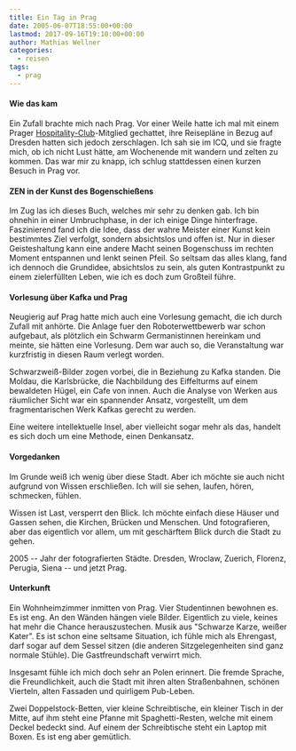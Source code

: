 ```yaml
---
title: Ein Tag in Prag
date: 2005-06-07T18:55:00+00:00
lastmod: 2017-09-16T19:10:00+00:00
author: Mathias Wellner
categories:
  - reisen
tags:
  - prag
---
```

#### Wie das kam
      
Ein Zufall brachte mich nach Prag. Vor einer Weile hatte ich mal mit einem Prager [Hospitality-Club](http://www.hospitalityclub.org)-Mitglied gechattet, ihre Reisepläne in Bezug auf Dresden hatten sich jedoch zerschlagen. Ich sah sie im ICQ, und sie fragte mich, ob ich nicht Lust hätte, am Wochenende mit wandern und zelten zu kommen. Das war mir zu knapp, ich schlug stattdessen einen kurzen Besuch in Prag vor.

#### ZEN in der Kunst des Bogenschießens

Im Zug las ich dieses Buch, welches mir sehr zu denken gab. Ich bin ohnehin in einer Umbruchphase, in der ich einige Dinge hinterfrage. Faszinierend fand ich die Idee, dass der wahre Meister einer Kunst kein bestimmtes Ziel verfolgt, sondern absichtslos und offen ist. Nur in dieser Geisteshaltung kann eine andere Macht seinen Bogenschuss im rechten Moment entspannen und lenkt seinen Pfeil. So seltsam das alles klang, fand ich dennoch die Grundidee, absichtslos zu sein, als guten Kontrastpunkt zu einem zielerfüllten Leben, wie ich es doch zum Großteil führe.

#### Vorlesung über Kafka und Prag

Neugierig auf Prag hatte mich auch eine Vorlesung gemacht, die ich durch Zufall mit anhörte. Die Anlage fuer den Roboterwettbewerb war schon aufgebaut, als plötzlich ein Schwarm Germanistinnen hereinkam und meinte, sie hätten eine Vorlesung. Dem war auch so, die Veranstaltung war kurzfristig in diesen Raum verlegt worden. 

Schwarzweiß-Bilder zogen vorbei, die in Beziehung zu Kafka standen. Die Moldau, die Karlsbrücke, die Nachbildung des Eiffelturms auf einem bewaldeten Hügel, ein Cafe von innen. Auch die Analyse von Werken aus räumlicher Sicht war ein spannender Ansatz, vorgestellt, um dem fragmentarischen Werk Kafkas gerecht zu werden. 

Eine weitere intellektuelle Insel, aber vielleicht sogar mehr als das, handelt es sich doch um eine Methode, einen Denkansatz.

#### Vorgedanken

Im Grunde weiß ich wenig über diese Stadt. Aber ich möchte sie auch nicht aufgrund von Wissen erschließen. Ich will sie sehen, laufen, hören, schmecken, fühlen. 

Wissen ist Last, versperrt den Blick. Ich möchte einfach diese Häuser und Gassen sehen, die Kirchen, Brücken und Menschen. Und fotografieren, aber das eigentlich vor allem, um mit geschärftem Blick durch die Stadt zu gehen.

2005 -- Jahr der fotografierten Städte. Dresden, Wroclaw, Zuerich, Florenz, Perugia, Siena -- und jetzt Prag.

#### Unterkunft

Ein Wohnheimzimmer inmitten von Prag. Vier Studentinnen bewohnen es. Es ist eng. An den Wänden hängen viele Bilder. Eigentlich zu viele, keines hat mehr die Chance herauszustechen. Musik aus "Schwarze Karze, weißer Kater". Es ist schon eine seltsame Situation, ich fühle mich als Ehrengast, darf sogar auf dem Sessel sitzen (die anderen Sitzgelegenheiten sind ganz normale Stühle). Die Gastfreundschaft verwirrt mich. 

Insgesamt fühle ich mich doch sehr an Polen erinnert. Die fremde Sprache, die Freundlichkeit, auch die Stadt mit ihren alten Straßenbahnen, schönen Vierteln, alten Fassaden und quirligem Pub-Leben. 

Zwei Doppelstock-Betten, vier kleine Schreibtische, ein kleiner Tisch in der Mitte, auf ihm steht eine Pfanne mit Spaghetti-Resten, welche mit einem Deckel bedeckt sind. Auf einem der Schreibtische steht ein Laptop mit Boxen. Es ist eng aber gemütlich.